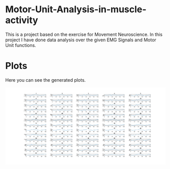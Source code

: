 # Motor-Unit-Analysis-in-muscle-activity
This is a project based on the exercise for Movement Neuroscience. In this project I have done data analysis over the given EMG Signals and Motor Unit functions.

# Plots
Here you can see the generated plots.

![Plot for MUAP](Plots/MUAP.png)
